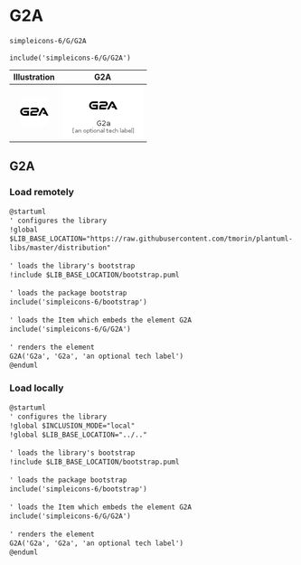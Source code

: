 # G2A


```text
simpleicons-6/G/G2A
```

```text
include('simpleicons-6/G/G2A')
```



| Illustration | G2A |
| :---: | :---: |
| ![illustration for Illustration](../../simpleicons-6/G/G2A.png) | ![illustration for G2A](../../simpleicons-6/G/G2A.Local.png) |




## G2A

### Load remotely
```plantuml
@startuml
' configures the library
!global $LIB_BASE_LOCATION="https://raw.githubusercontent.com/tmorin/plantuml-libs/master/distribution"

' loads the library's bootstrap
!include $LIB_BASE_LOCATION/bootstrap.puml

' loads the package bootstrap
include('simpleicons-6/bootstrap')

' loads the Item which embeds the element G2A
include('simpleicons-6/G/G2A')

' renders the element
G2A('G2a', 'G2a', 'an optional tech label')
@enduml
```

### Load locally
```plantuml
@startuml
' configures the library
!global $INCLUSION_MODE="local"
!global $LIB_BASE_LOCATION="../.."

' loads the library's bootstrap
!include $LIB_BASE_LOCATION/bootstrap.puml

' loads the package bootstrap
include('simpleicons-6/bootstrap')

' loads the Item which embeds the element G2A
include('simpleicons-6/G/G2A')

' renders the element
G2A('G2a', 'G2a', 'an optional tech label')
@enduml
```

